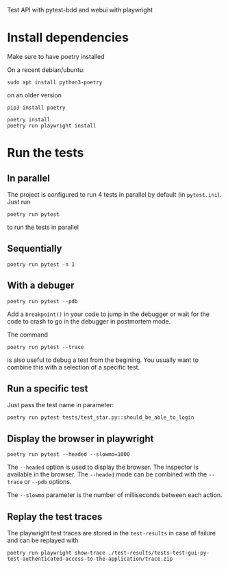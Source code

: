 Test API with pytest-bdd and webui with playwright

# Install dependencies

Make sure to have poetry installed

On a recent debian/ubuntu:

```
sudo apt install python3-poetry
```

on an older version

```
pip3 install poetry
```

```
poetry install
poetry run playwright install
```

# Run the tests

## In parallel

The project is configured to run 4 tests in parallel by default (in `pytest.ini`).
Just run

```
poetry run pytest
```

to run the tests in parallel

## Sequentially

```
poetry run pytest -n 1
```

## With a debuger

```
poetry run pytest --pdb
```

Add a `breakpoint()` in your code to jump in the debugger or wait for the code to crash
to go in the debugger in postmortem mode.

The command

```
poetry run pytest --trace
```

is also useful to debug a test from the begining. You usually want to combine this with
a selection of a specific test.

## Run a specific test

Just pass the test name in parameter:

```
poetry run pytest tests/test_star.py::should_be_able_to_login
```

## Display the browser in playwright

```
poetry run pytest --headed --slowmo=1000
```

The `--headed` option is used to display the browser. The inspector is available in the browser.
The `--headed` mode can be combined with the `--trace` or `--pdb` options.

The `--slowmo` parameter is the number of milliseconds between each action.


## Replay the test traces

The playwright test traces are stored in the `test-results` in case of failure
and can be replayed with

```
poetry run playwright show-trace ./test-results/tests-test-gui-py-test-authenticated-access-to-the-application/trace.zip
```
